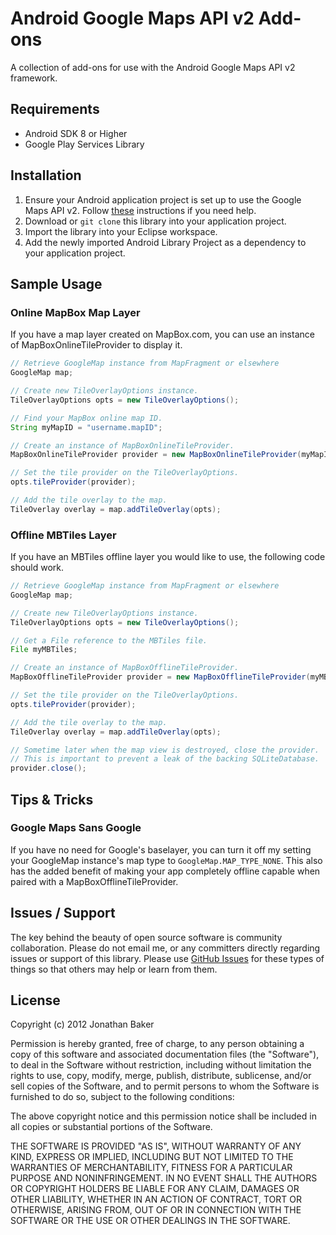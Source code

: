 # Android Google Maps API v2 Add-ons
A collection of add-ons for use with the Android Google Maps API v2 framework.

## Requirements
* Android SDK 8 or Higher
* Google Play Services Library

## Installation
1. Ensure your Android application project is set up to use the Google Maps API v2. Follow [these](https://developers.google.com/maps/documentation/android/start#installing_the_google_maps_android_v2_api) instructions if you need help.
2. Download or `git clone` this library into your application project.
3. Import the library into your Eclipse workspace.
4. Add the newly imported Android Library Project as a dependency to your application project.

## Sample Usage

### Online MapBox Map Layer
If you have a map layer created on MapBox.com, you can use an instance of MapBoxOnlineTileProvider to display it.

```` java
// Retrieve GoogleMap instance from MapFragment or elsewhere
GoogleMap map;

// Create new TileOverlayOptions instance.
TileOverlayOptions opts = new TileOverlayOptions();

// Find your MapBox online map ID.
String myMapID = "username.mapID";

// Create an instance of MapBoxOnlineTileProvider.
MapBoxOnlineTileProvider provider = new MapBoxOnlineTileProvider(myMapID);

// Set the tile provider on the TileOverlayOptions.
opts.tileProvider(provider);

// Add the tile overlay to the map.
TileOverlay overlay = map.addTileOverlay(opts);
````

### Offline MBTiles Layer
If you have an MBTiles offline layer you would like to use, the following code should work.

```` java
// Retrieve GoogleMap instance from MapFragment or elsewhere
GoogleMap map;

// Create new TileOverlayOptions instance.
TileOverlayOptions opts = new TileOverlayOptions();

// Get a File reference to the MBTiles file.
File myMBTiles;

// Create an instance of MapBoxOfflineTileProvider.
MapBoxOfflineTileProvider provider = new MapBoxOfflineTileProvider(myMBTiles);

// Set the tile provider on the TileOverlayOptions.
opts.tileProvider(provider);

// Add the tile overlay to the map.
TileOverlay overlay = map.addTileOverlay(opts);

// Sometime later when the map view is destroyed, close the provider.
// This is important to prevent a leak of the backing SQLiteDatabase.
provider.close();
````

## Tips & Tricks

### Google Maps Sans Google
If you have no need for Google's baselayer, you can turn it off my setting your GoogleMap instance's map type to `GoogleMap.MAP_TYPE_NONE`. This also has the added benefit of making your app completely offline capable when paired with a MapBoxOfflineTileProvider.

## Issues / Support
The key behind the beauty of open source software is community collaboration. Please do not email me, or any committers directly regarding issues or support of this library. Please use [GitHub Issues](https://github.com/cocoahero/android-gmaps-addons/issues) for these types of things so that others may help or learn from them.

## License
Copyright (c) 2012 Jonathan Baker

Permission is hereby granted, free of charge, to any person obtaining a copy of this software and associated documentation files (the "Software"), to deal in the Software without restriction, including without limitation the rights to use, copy, modify, merge, publish, distribute, sublicense, and/or sell copies of the Software, and to permit persons to whom the Software is furnished to do so, subject to the following conditions:

The above copyright notice and this permission notice shall be included in all copies or substantial portions of the Software.

THE SOFTWARE IS PROVIDED "AS IS", WITHOUT WARRANTY OF ANY KIND, EXPRESS OR IMPLIED, INCLUDING BUT NOT LIMITED TO THE WARRANTIES OF MERCHANTABILITY, FITNESS FOR A PARTICULAR PURPOSE AND NONINFRINGEMENT. IN NO EVENT SHALL THE AUTHORS OR COPYRIGHT HOLDERS BE LIABLE FOR ANY CLAIM, DAMAGES OR OTHER LIABILITY, WHETHER IN AN ACTION OF CONTRACT, TORT OR OTHERWISE, ARISING FROM, OUT OF OR IN CONNECTION WITH THE SOFTWARE OR THE USE OR OTHER DEALINGS IN THE SOFTWARE.
